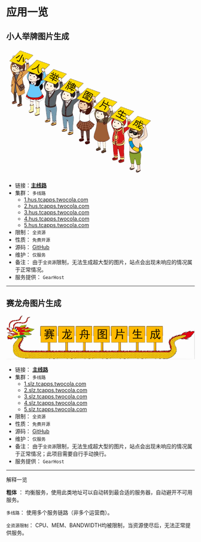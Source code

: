 # 应用一览

## 小人举牌图片生成

![欢迎使用小人举牌](./imgs/hus-welcome.png)

- 链接：[**主线路**](//jump.srv.tcapps.twocola.com?p=HoldUpSign)
- 集群： `多线路`
  - [1.hus.tcapps.twocola.com](//1.hus.tcapps.twocola.com)
  - [2.hus.tcapps.twocola.com](//2.hus.tcapps.twocola.com)
  - [3.hus.tcapps.twocola.com](//3.hus.tcapps.twocola.com)
  - [4.hus.tcapps.twocola.com](//4.hus.tcapps.twocola.com)
  - [5.hus.tcapps.twocola.com](//5.hus.tcapps.twocola.com)
- 限制： `全资源`
- 性质： `免费开源`
- 源码： [GitHub](https://github.com/jokin1999/HoldUpSign)
- 维护： `仅服务`
- 备注： 由于`全资源`限制，无法生成超大型的图片，站点会出现未响应的情况属于正常情况。
- 服务提供： `GearHost`

---

## 赛龙舟图片生成

![欢迎使用小人举牌](./imgs/dragon-welcome.png)

- 链接： [**主线路**](//jump.srv.tcapps.twocola.com?p=Dragon)
- 集群： `多线路`
  - [1.slz.tcapps.twocola.com](//1.slz.tcapps.twocola.com)
  - [2.slz.tcapps.twocola.com](//2.slz.tcapps.twocola.com)
  - [3.slz.tcapps.twocola.com](//3.slz.tcapps.twocola.com)
  - [4.slz.tcapps.twocola.com](//4.slz.tcapps.twocola.com)
  - [5.slz.tcapps.twocola.com](//5.slz.tcapps.twocola.com)
- 限制： `全资源`
- 性质： `免费开源`
- 源码： [GitHub](https://github.com/jokin1999/HoldUpSign)
- 维护： `仅服务`
- 备注： 由于`全资源`限制，无法生成超大型的图片，站点会出现未响应的情况属于正常情况；此项目需要自行手动换行。
- 服务提供： `GearHost`

---

解释一览

**粗体** ： 均衡服务，使用此类地址可以自动转到最合适的服务器，自动避开不可用服务。

`多线路`： 使用多个服务链路（非多个运营商）。

`全资源限制`： CPU、MEM、BANDWIDTH均被限制，当资源使尽后，无法正常提供服务。
